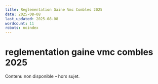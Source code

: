 ```yaml
---
title: Reglementation Gaine Vmc Combles 2025
date: 2025-08-08
last_updated: 2025-08-08
wordcount: 11
robots: noindex
---
```


# reglementation gaine vmc combles 2025

Contenu non disponible – hors sujet.